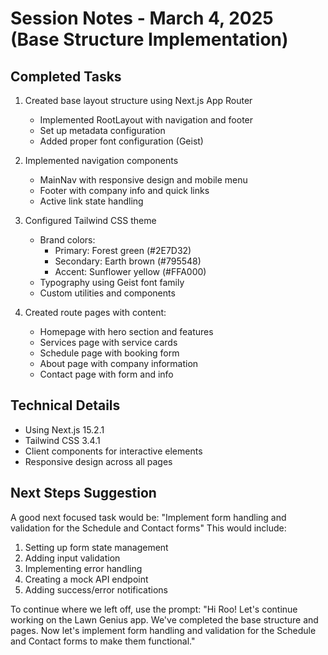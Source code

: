 # Session Notes - March 4, 2025 (Base Structure Implementation)

## Completed Tasks
1. Created base layout structure using Next.js App Router
   - Implemented RootLayout with navigation and footer
   - Set up metadata configuration
   - Added proper font configuration (Geist)

2. Implemented navigation components
   - MainNav with responsive design and mobile menu
   - Footer with company info and quick links
   - Active link state handling

3. Configured Tailwind CSS theme
   - Brand colors:
     * Primary: Forest green (#2E7D32)
     * Secondary: Earth brown (#795548)
     * Accent: Sunflower yellow (#FFA000)
   - Typography using Geist font family
   - Custom utilities and components

4. Created route pages with content:
   - Homepage with hero section and features
   - Services page with service cards
   - Schedule page with booking form
   - About page with company information
   - Contact page with form and info

## Technical Details
- Using Next.js 15.2.1
- Tailwind CSS 3.4.1
- Client components for interactive elements
- Responsive design across all pages

## Next Steps Suggestion
A good next focused task would be: "Implement form handling and validation for the Schedule and Contact forms"
This would include:
1. Setting up form state management
2. Adding input validation
3. Implementing error handling
4. Creating a mock API endpoint
5. Adding success/error notifications

To continue where we left off, use the prompt:
"Hi Roo! Let's continue working on the Lawn Genius app. We've completed the base structure and pages. Now let's implement form handling and validation for the Schedule and Contact forms to make them functional."